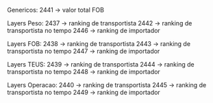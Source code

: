 Genericos:
2441 -> valor total FOB

Layers Peso:
2437 -> ranking de transportista
2442 -> ranking de transportista no tempo
2446 -> ranking de importador

Layers FOB:
2438 -> ranking de transportista
2443 -> ranking de transportista no tempo
2447 -> ranking de importador

Layers TEUS:
2439 -> ranking de transportista
2444 -> ranking de transportista no tempo
2448 -> ranking de importador

Layers Operacao:
2440 -> ranking de transportista
2445 -> ranking de transportista no tempo
2449 -> ranking de importador
